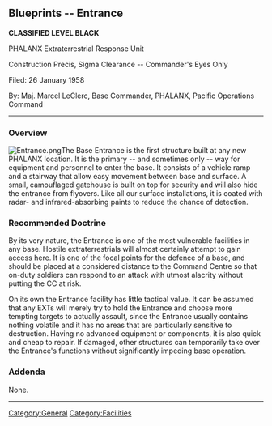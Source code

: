 ## Blueprints -- Entrance

**CLASSIFIED LEVEL BLACK**

PHALANX Extraterrestrial Response Unit

Construction Precis, Sigma Clearance -- Commander's Eyes Only

Filed: 26 January 1958

By: Maj. Marcel LeClerc, Base Commander, PHALANX, Pacific Operations
Command

------------------------------------------------------------------------

### Overview

![](Entrance.png "Entrance.png")The Base Entrance is the first structure
built at any new PHALANX location. It is the primary -- and sometimes
only -- way for equipment and personnel to enter the base. It consists
of a vehicle ramp and a stairway that allow easy movement between base
and surface. A small, camouflaged gatehouse is built on top for security
and will also hide the entrance from flyovers. Like all our surface
installations, it is coated with radar- and infrared-absorbing paints to
reduce the chance of detection.

### Recommended Doctrine

By its very nature, the Entrance is one of the most vulnerable
facilities in any base. Hostile extraterrestrials will almost certainly
attempt to gain access here. It is one of the focal points for the
defence of a base, and should be placed at a considered distance to the
Command Centre so that on-duty soldiers can respond to an attack with
utmost alacrity without putting the CC at risk.

On its own the Entrance facility has little tactical value. It can be
assumed that any EXTs will merely try to hold the Entrance and choose
more tempting targets to actually assault, since the Entrance usually
contains nothing volatile and it has no areas that are particularly
sensitive to destruction. Having no advanced equipment or components, it
is also quick and cheap to repair. If damaged, other structures can
temporarily take over the Entrance's functions without significantly
impeding base operation.

### Addenda

None.

------------------------------------------------------------------------

[Category:General](Category:General "wikilink")
[Category:Facilities](Category:Facilities "wikilink")